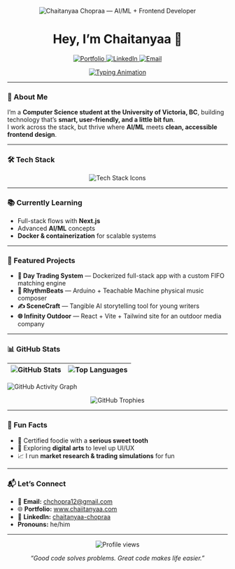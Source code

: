 <!-- Centered Animated Banner -->
<p align="center">
  <!-- Light/Dark aware banner (optional: provide both) -->
  <picture>
    <source media="(prefers-color-scheme: dark)" srcset="assets/hero-banner-dark.gif">
    <img src="assets/hero-banner.gif" alt="Chaitanyaa Chopraa — AI/ML + Frontend Developer" />
  </picture>
</p>

<h1 align="center">Hey, I’m Chaitanyaa 👋</h1>

<p align="center">
  <a href="https://www.chaiitanyaa.com">
    <img src="https://img.shields.io/badge/Portfolio-www.chaiitanyaa.com-0a66c2?style=flat&logo=google-chrome" alt="Portfolio" />
  </a>
  <a href="https://linkedin.com/in/chaitanyaa-chopraa">
    <img src="https://img.shields.io/badge/LinkedIn-Chaitanyaa%20Chopraa-0a66c2?style=flat&logo=linkedin" alt="LinkedIn" />
  </a>
  <a href="mailto:chchopra12@gmail.com">
    <img src="https://img.shields.io/badge/Email-chchopra12%40gmail.com-red?style=flat&logo=gmail" alt="Email" />
  </a>
</p>

<!-- Typing Animation -->
<p align="center">
  <a href="https://git.io/typing-svg">
    <img src="https://readme-typing-svg.herokuapp.com?font=Fira+Code&size=22&duration=2800&pause=900&color=00F7D7&center=true&vCenter=true&width=850&lines=CS+Student+%40+UVic;AI+%2B+ML+Enthusiast;Frontend+Lover;Always+Learning+%26+Building" alt="Typing Animation" />
  </a>
</p>

---

### 🚀 About Me
I’m a **Computer Science student at the University of Victoria, BC**, building technology that’s **smart, user-friendly, and a little bit fun**.  
I work across the stack, but thrive where **AI/ML** meets **clean, accessible frontend design**.

---

### 🛠 Tech Stack
<p align="center">
  <img src="https://skillicons.dev/icons?i=python,cpp,java,js,html,css,react,nextjs,tailwind,nodejs,express,mongodb,postgres,docker,git" alt="Tech Stack Icons" />
</p>

---

### 📚 Currently Learning
- Full-stack flows with **Next.js**
- Advanced **AI/ML** concepts
- **Docker & containerization** for scalable systems

---

### 📌 Featured Projects
- **🚀 Day Trading System** — Dockerized full-stack app with a custom FIFO matching engine  
- **🎵 RhythmBeats** — Arduino + Teachable Machine physical music composer  
- **✍️ SceneCraft** — Tangible AI storytelling tool for young writers  
- **🌐 Infinity Outdoor** — React + Vite + Tailwind site for an outdoor media company

---

### 📊 GitHub Stats
| ![GitHub Stats](https://github-readme-stats.vercel.app/api?username=chaiitanyaa&show_icons=true&theme=tokyonight) | ![Top Languages](https://github-readme-stats.vercel.app/api/top-langs/?username=chaiitanyaa&layout=compact&theme=tokyonight) |
| --- | --- |

<!-- Activity Graph -->
![GitHub Activity Graph](https://github-readme-activity-graph.vercel.app/graph?username=chaiitanyaa&theme=react-dark&hide_border=true)

<!-- Optional Trophy Wall -->
<p align="center">
  <img src="https://github-profile-trophy.vercel.app/?username=chaiitanyaa&theme=onestar&no-frame=true&row=1&column=6" alt="GitHub Trophies" />
</p>

---

### 🌟 Fun Facts
- 🍰 Certified foodie with a **serious sweet tooth**
- 🎨 Exploring **digital arts** to level up UI/UX
- 📈 I run **market research & trading simulations** for fun

---

### 📬 Let’s Connect
- 📧 **Email:** <a href="mailto:chchopra12@gmail.com">chchopra12@gmail.com</a>  
- 🌐 **Portfolio:** <a href="https://www.chaiitanyaa.com">www.chaiitanyaa.com</a>  
- 💼 **LinkedIn:** <a href="https://linkedin.com/in/chaitanyaa-chopraa">chaitanyaa-chopraa</a>  
- **Pronouns:** he/him

---

<p align="center">
  <img src="https://komarev.com/ghpvc/?username=chaiitanyaa&color=blue&style=flat-square" alt="Profile views" />
</p>

<p align="center"><i>“Good code solves problems. Great code makes life easier.”</i></p>
